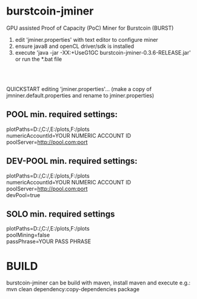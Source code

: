 # burstcoin-jminer
GPU assisted Proof of Capacity (PoC) Miner for Burstcoin (BURST)

1. edit 'jminer.properties' with text editor to configure miner
2. ensure java8 and openCL driver/sdk is installed
3. execute 'java -jar -XX:+UseG1GC burstcoin-jminer-0.3.6-RELEASE.jar' or run the *.bat file
<br>
<br>

QUICKSTART editing 'jminer.properties'... (make a copy of jmniner.default.properties and rename to jminer.properties)

POOL min. required settings:
--------------------------------------------------------------------------------
plotPaths=D:/,C:/,E:/plots,F:/plots<br>
numericAccountId=YOUR NUMERIC ACCOUNT ID<br>
poolServer=http://pool.com:port<br>

DEV-POOL min. required settings:
--------------------------------------------------------------------------------
plotPaths=D:/,C:/,E:/plots,F:/plots<br>
numericAccountId=YOUR NUMERIC ACCOUNT ID<br>
poolServer=http://pool.com:port<br>
devPool=true<br>

SOLO min. required settings 
--------------------------------------------------------------------------------
plotPaths=D:/,C:/,E:/plots,F:/plots<br>
poolMining=false<br>
passPhrase=YOUR PASS PHRASE<br>

# BUILD
burstcoin-jminer can be build with maven, install maven and execute e.g.:<br>
mvn clean dependency:copy-dependencies package



